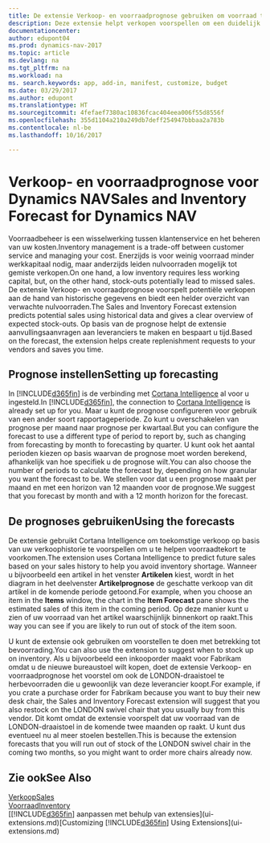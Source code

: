 ```yaml
---
title: De extensie Verkoop- en voorraadprognose gebruiken om voorraad te beheren
description: Deze extensie helpt verkopen voorspellen om een duidelijk overzicht te krijgen van verwachte nulvoorraden en helpt u zelfs aanvullingsorders voor leveranciers te maken.
documentationcenter: 
author: edupont04
ms.prod: dynamics-nav-2017
ms.topic: article
ms.devlang: na
ms.tgt_pltfrm: na
ms.workload: na
ms. search.keywords: app, add-in, manifest, customize, budget
ms.date: 03/29/2017
ms.author: edupont
ms.translationtype: HT
ms.sourcegitcommit: 4fefaef7380ac10836fcac404eea006f55d8556f
ms.openlocfilehash: 355d1104a210a249db7deff254947bbbaa2a783b
ms.contentlocale: nl-be
ms.lasthandoff: 10/16/2017

---
```

# <a name="sales-and-inventory-forecast-for-dynamics-nav"></a><span data-ttu-id="0f134-103">Verkoop- en voorraadprognose voor Dynamics NAV</span><span class="sxs-lookup"><span data-stu-id="0f134-103">Sales and Inventory Forecast for Dynamics NAV</span></span>
<span data-ttu-id="0f134-104">Voorraadbeheer is een wisselwerking tussen klantenservice en het beheren van uw kosten.</span><span class="sxs-lookup"><span data-stu-id="0f134-104">Inventory management is a trade-off between customer service and managing your cost.</span></span> <span data-ttu-id="0f134-105">Enerzijds is voor weinig voorraad minder werkkapitaal nodig, maar anderzijds leiden nulvoorraden mogelijk tot gemiste verkopen.</span><span class="sxs-lookup"><span data-stu-id="0f134-105">On one hand, a low inventory requires less working capital, but, on the other hand, stock-outs potentially lead to missed sales.</span></span> <span data-ttu-id="0f134-106">De extensie Verkoop- en voorraadprognose voorspelt potentiële verkopen aan de hand van historische gegevens en biedt een helder overzicht van verwachte nulvoorraden.</span><span class="sxs-lookup"><span data-stu-id="0f134-106">The Sales and Inventory Forecast extension predicts potential sales using historical data and gives a clear overview of expected stock-outs.</span></span> <span data-ttu-id="0f134-107">Op basis van de prognose helpt de extensie aanvullingsaanvragen aan leveranciers te maken en bespaart u tijd.</span><span class="sxs-lookup"><span data-stu-id="0f134-107">Based on the forecast, the extension helps create replenishment requests to your vendors and saves you time.</span></span>  

## <a name="setting-up-forecasting"></a><span data-ttu-id="0f134-108">Prognose instellen</span><span class="sxs-lookup"><span data-stu-id="0f134-108">Setting up forecasting</span></span>
<span data-ttu-id="0f134-109">In [!INCLUDE[d365fin](includes/d365fin_md.md)] is de verbinding met [Cortana Intelligence](https://www.microsoft.com/en-us/cloud-platform/what-is-cortana-intelligence-suite) al voor u ingesteld.</span><span class="sxs-lookup"><span data-stu-id="0f134-109">In [!INCLUDE[d365fin](includes/d365fin_md.md)], the connection to [Cortana Intelligence](https://www.microsoft.com/en-us/cloud-platform/what-is-cortana-intelligence-suite) is already set up for you.</span></span> <span data-ttu-id="0f134-110">Maar u kunt de prognose configureren voor gebruik van een ander soort rapportageperiode. Zo kunt u overschakelen van prognose per maand naar prognose per kwartaal.</span><span class="sxs-lookup"><span data-stu-id="0f134-110">But you can configure the forecast to use a different type of period to report by, such as changing from forecasting by month to forecasting by quarter.</span></span> <span data-ttu-id="0f134-111">U kunt ook het aantal perioden kiezen op basis waarvan de prognose moet worden berekend, afhankelijk van hoe specifiek u de prognose wilt.</span><span class="sxs-lookup"><span data-stu-id="0f134-111">You can also choose the number of periods to calculate the forecast by, depending on how granular you want the forecast to be.</span></span> <span data-ttu-id="0f134-112">We stellen voor dat u een prognose maakt per maand en met een horizon van 12 maanden voor de prognose.</span><span class="sxs-lookup"><span data-stu-id="0f134-112">We suggest that you forecast by month and with a 12 month horizon for the forecast.</span></span>  

## <a name="using-the-forecasts"></a><span data-ttu-id="0f134-113">De prognoses gebruiken</span><span class="sxs-lookup"><span data-stu-id="0f134-113">Using the forecasts</span></span>
<span data-ttu-id="0f134-114">De extensie gebruikt Cortana Intelligence om toekomstige verkoop op basis van uw verkoophistorie te voorspellen om u te helpen voorraadtekort te voorkomen.</span><span class="sxs-lookup"><span data-stu-id="0f134-114">The extension uses Cortana Intelligence to predict future sales based on your sales history to help you avoid inventory shortage.</span></span> <span data-ttu-id="0f134-115">Wanneer u bijvoorbeeld een artikel in het venster **Artikelen** kiest, wordt in het diagram in het deelvenster **Artikelprognose** de geschatte verkoop van dit artikel in de komende periode getoond.</span><span class="sxs-lookup"><span data-stu-id="0f134-115">For example, when you choose an item in the **Items** window, the chart in the **Item Forecast** pane shows the estimated sales of this item in the coming period.</span></span> <span data-ttu-id="0f134-116">Op deze manier kunt u zien of uw voorraad van het artikel waarschijnlijk binnenkort op raakt.</span><span class="sxs-lookup"><span data-stu-id="0f134-116">This way you can see if you are likely to run out of stock of the item soon.</span></span>  

<span data-ttu-id="0f134-117">U kunt de extensie ook gebruiken om voorstellen te doen met betrekking tot bevoorrading.</span><span class="sxs-lookup"><span data-stu-id="0f134-117">You can also use the extension to suggest when to stock up on inventory.</span></span> <span data-ttu-id="0f134-118">Als u bijvoorbeeld een inkooporder maakt voor Fabrikam omdat u de nieuwe bureaustoel wilt kopen, doet de extensie Verkoop- en voorraadprognose het voorstel om ook de LONDON-draaistoel te herbevoorraden die u gewoonlijk van deze leverancier koopt.</span><span class="sxs-lookup"><span data-stu-id="0f134-118">For example, if you crate a purchase order for Fabrikam because you want to buy their new desk chair, the Sales and Inventory Forecast extension will suggest that you also restock on the LONDON swivel chair that you usually buy from this vendor.</span></span> <span data-ttu-id="0f134-119">Dit komt omdat de extensie voorspelt dat uw voorraad van de LONDON-draaistoel in de komende twee maanden op raakt. U kunt dus eventueel nu al meer stoelen bestellen.</span><span class="sxs-lookup"><span data-stu-id="0f134-119">This is because the extension forecasts that you will run out of stock of the LONDON swivel chair in the coming two months, so you might want to order more chairs already now.</span></span>  

## <a name="see-also"></a><span data-ttu-id="0f134-120">Zie ook</span><span class="sxs-lookup"><span data-stu-id="0f134-120">See Also</span></span>
[<span data-ttu-id="0f134-121">Verkoop</span><span class="sxs-lookup"><span data-stu-id="0f134-121">Sales</span></span>](sales-manage-sales.md)  
[<span data-ttu-id="0f134-122">Voorraad</span><span class="sxs-lookup"><span data-stu-id="0f134-122">Inventory</span></span>](inventory-manage-inventory.md)  
<span data-ttu-id="0f134-123">[[!INCLUDE[d365fin](includes/d365fin_md.md)] aanpassen met behulp van extensies](ui-extensions.md)</span><span class="sxs-lookup"><span data-stu-id="0f134-123">[Customizing [!INCLUDE[d365fin](includes/d365fin_md.md)] Using Extensions](ui-extensions.md)</span></span>  

